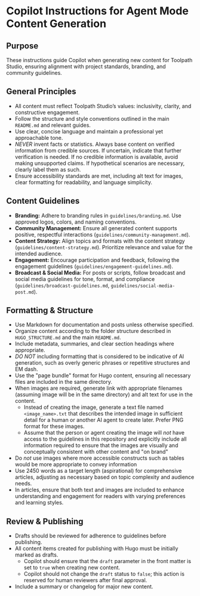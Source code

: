 # Copilot Instructions for Agent Mode Content Generation

## Purpose
These instructions guide Copilot when generating new content for Toolpath Studio, ensuring alignment with project standards, branding, and community guidelines.

## General Principles
- All content must reflect Toolpath Studio’s values: inclusivity, clarity, and constructive engagement.
- Follow the structure and style conventions outlined in the main `README.md` and relevant guides.
- Use clear, concise language and maintain a professional yet approachable tone.
- *NEVER* invent facts or statistics. Always base content on verified information from credible sources. If uncertain, indicate that further verification is needed. If no credible information is available, avoid making unsupported claims. If hypothetical scenarios are necessary, clearly label them as such.
- Ensure accessibility standards are met, including alt text for images, clear formatting for readability, and language simplicity.

## Content Guidelines
- **Branding:** Adhere to branding rules in `guidelines/branding.md`. Use approved logos, colors, and naming conventions.
- **Community Management:** Ensure all generated content supports positive, respectful interactions (`guidelines/community-management.md`).
- **Content Strategy:** Align topics and formats with the content strategy (`guidelines/content-strategy.md`). Prioritize relevance and value for the intended audience.
- **Engagement:** Encourage participation and feedback, following the engagement guidelines (`guidelines/engagement-guidelines.md`).
- **Broadcast & Social Media:** For posts or scripts, follow broadcast and social media guidelines for tone, format, and compliance (`guidelines/broadcast-guidelines.md`, `guidelines/social-media-post.md`).

## Formatting & Structure
- Use Markdown for documentation and posts unless otherwise specified.
- Organize content according to the folder structure described in `HUGO_STRUCTURE.md` and the main `README.md`.
- Include metadata, summaries, and clear section headings where appropriate.
- *DO NOT* including formatting that is considered to be indicative of AI generation, such as overly generic phrases or repetitive structures and EM dash.
- Use the "page bundle" format for Hugo content, ensuring all necessary files are included in the same directory.
- When images are required, generate link with appropriate filenames (assuming image will be in the same directory) and alt text for use in the content.
  - Instead of creating the image, generate a text file named `<image_name>.txt` that describes the intended image in sufficient detail for a human or another AI agent to create later. Prefer PNG format for these images.
  - Assume that the person or agent creating the image will *not* have access to the guidelines in this repository and explicitly include all information required to ensure that the images are visually and conceptually consistent with other content and "on brand"
- Do *not* use images where more accessible constructs such as tables would be more appropriate to convey information
- Use 2450 words as a target length (aspirational) for comprehensive articles, adjusting as necessary based on topic complexity and audience needs.
- In articles, ensure that both text and images are included to enhance understanding and engagement for readers with varying preferences and learning styles.

## Review & Publishing
- Drafts should be reviewed for adherence to guidelines before publishing.
- All content items created for publishing with Hugo must be initially marked as drafts. 
  - Copilot should ensure that the `draft` parameter in the front matter is set to `true` when creating new content.
  - Copilot should not change the `draft` status to `false`; this action is reserved for human reviewers after final approval.
- Include a summary or changelog for major new content.
